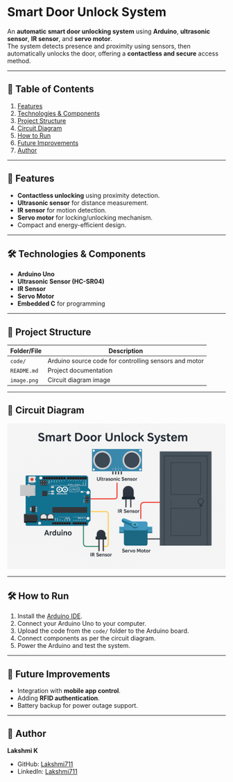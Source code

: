 # Smart Door Unlock System

An **automatic smart door unlocking system** using **Arduino**, **ultrasonic sensor**, **IR sensor**, and **servo motor**.  
The system detects presence and proximity using sensors, then automatically unlocks the door, offering a **contactless and secure** access method.

---

## 📑 Table of Contents
1. [Features](#-features)  
2. [Technologies & Components](#-technologies--components)  
3. [Project Structure](#-project-structure)  
4. [Circuit Diagram](#-circuit-diagram)  
5. [How to Run](#-how-to-run)  
6. [Future Improvements](#-future-improvements)  
7. [Author](#-author)  

---

## 📌 Features
- **Contactless unlocking** using proximity detection.
- **Ultrasonic sensor** for distance measurement.
- **IR sensor** for motion detection.
- **Servo motor** for locking/unlocking mechanism.
- Compact and energy-efficient design.

---

## 🛠 Technologies & Components
- **Arduino Uno**
- **Ultrasonic Sensor (HC-SR04)**
- **IR Sensor**
- **Servo Motor**
- **Embedded C** for programming

---

## 📂 Project Structure
| Folder/File | Description |
|-------------|-------------|
| `code/`     | Arduino source code for controlling sensors and motor |
| `README.md` | Project documentation |
| `image.png` | Circuit diagram image |

---

## 🔌 Circuit Diagram
![Circuit Diagram](image.png)

---

## 🛠 How to Run
1. Install the [Arduino IDE](https://www.arduino.cc/en/software).
2. Connect your Arduino Uno to your computer.
3. Upload the code from the `code/` folder to the Arduino board.
4. Connect components as per the circuit diagram.
5. Power the Arduino and test the system.

---

## 🚀 Future Improvements
- Integration with **mobile app control**.
- Adding **RFID authentication**.
- Battery backup for power outage support.

---

## 👤 Author
**Lakshmi K**  
- GitHub: [Lakshmi711](https://github.com/Lakshmi711)  
- LinkedIn: [Lakshmi711](https://www.linkedin.com/in/Lakshmi711)

